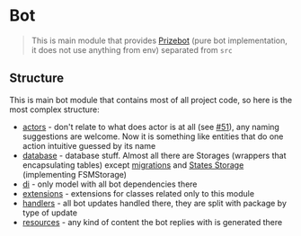 # Bot
> This is main module that provides [Prizebot](src/main/kotlin/me/y9san9/prizebot/Prizebot.kt) (pure bot implementation, it does not use anything from env) separated from `src`

## Structure
This is main bot module that contains most of all project code, so here is the most complex structure:

- [actors](src/main/kotlin/me/y9san9/prizebot/actors) - don't relate to what does actor is at all (see [#51](https://github.com/y9san9/prizebot/issues/51#issuecomment-843402568)), any naming suggestions are welcome. Now it is something like entities that do one action intuitive guessed by its name
- [database](src/main/kotlin/me/y9san9/prizebot/database) - database stuff. Almost all there are Storages (wrappers that encapsulating tables) except [migrations](src/main/kotlin/me/y9san9/prizebot/database/migrations) and [States Storage](src/main/kotlin/me/y9san9/prizebot/database/states_storage) (implementing FSMStorage)
- [di](src/main/kotlin/me/y9san9/prizebot/di) - only model with all bot dependencies there
- [extensions](src/main/kotlin/me/y9san9/prizebot/extensions) - extensions for classes related only to this module
- [handlers](src/main/kotlin/me/y9san9/prizebot/handlers) - all bot updates handled there, they are split with package by type of update
- [resources](src/main/kotlin/me/y9san9/prizebot/resources) - any kind of content the bot replies with is generated there
